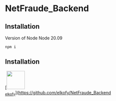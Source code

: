 # NetFraude_Backend

## Installation

Version of Node
Node 20.09

```
npm i
```

## Installation

[<img src="https://github.com/elkofy.png" width="60px;"/><br /><sub><a href="https://github.com/elkofy">elkofy</a></sub>](https://github.com/elkofy/NetFraude_Backend
